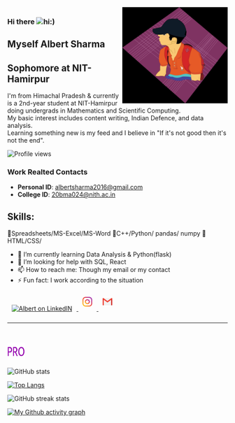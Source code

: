<img align="right" height="220px" src="save-myvfx(shading done).jpg" alt="image" />

<p align="left">

### Hi there <img src="https://user-images.githubusercontent.com/1303154/88677602-1635ba80-d120-11ea-84d8-d263ba5fc3c0.gif" width="28px" alt="hi:)">
## Myself Albert Sharma
## Sophomore at NIT-Hamirpur
I'm from Himachal Pradesh & currently is a 2nd-year student at NIT-Hamirpur doing undergrads in Mathematics and Scientific Computing.<br>
My basic interest includes content writing, Indian Defence, and data analysis.<br> 
Learning something new is my feed and I believe in "If it's not good then it's not the end".

![Profile views](https://gpvc.arturio.dev/Albert-Sharma)  
  
### Work Realted Contacts

- **Personal ID**: albertsharma2016@gmail.com
- **College ID**: 20bma024@nith.ac.in

## Skills:
🎯Spreadsheets/MS-Excel/MS-Word 
🎯C++/Python/ pandas/ numpy
🎯HTML/CSS/

- 🌱 I’m currently learning Data Analysis & Python(flask) 
- 🤔 I’m looking for help with SQL, React 
- 📫 How to reach me: Though my email or my contact 
- ⚡ Fun fact: I work according to the situation 

<a href="https://www.linkedin.com/in/albert-sharma-2016/">
  <img alt="Albert on LinkedIN" width="22px" style="margin: 10px;" src="https://raw.githubusercontent.com/peterthehan/peterthehan/master/assets/linkedin.svg" />
</a>
<a href="https://www.instagram.com/_xxmacxxiv_berty_/" target='_blank'>
  <img alt="Albert on insta" width="22px" style="margin: 10px;" src="instagram.svg" />
</a>
<a href="mailto:albertsharma2016@gmail.com">
  <img alt="mail to Albert" width="22px" style="margin: 10px;" src="gmail.svg" />
</a>
<hr> 
<br>

<a href='https://github.com/pricing'><img src='https://raw.githubusercontent.com/acervenky/animated-github-badges/master/assets/pro.gif' width='40' height='40'></a> 

![GitHub stats](https://github-readme-stats.vercel.app/api?username=Albert-Sharma&show_icons=true&theme=radical)  

[![Top Langs](https://github-readme-stats.vercel.app/api/top-langs/?username=Albert-Sharma&layout=compact&langs_count=8)](https://github.com/anuraghazra/github-readme-stats)

![GitHub streak stats](https://github-readme-streak-stats.herokuapp.com/?user=Albert-Sharma)  

[![My Github activity graph](https://activity-graph.herokuapp.com/graph?username=Albert-Sharma&bg_color=000000&color=FFFFFF&line=9645F4&point=F1E05A)](https://github.com/Albert-Sharma/github-readme-activity-graph)





